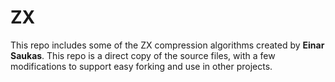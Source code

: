 # ZX

This repo includes some of the ZX compression algorithms created by **Einar Saukas**.
This repo is a direct copy of the source files, with a few modifications to support easy forking and use in other projects.

